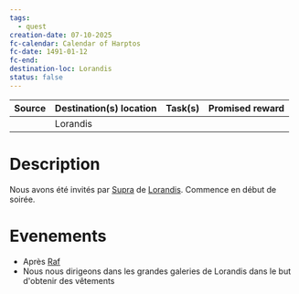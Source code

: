 ```yaml
---
tags:
  - quest
creation-date: 07-10-2025
fc-calendar: Calendar of Harptos
fc-date: 1491-01-12
fc-end:
destination-loc: Lorandis
status: false
---
```


| **Source** | **Destination(s)** location | **Task(s)** | **Promised reward** |
| ---------- | --------------------------- | ----------- | ------------------- |
|            |          Lorandis          |             |                     |
# Description

Nous avons été invités par [Supra](../Characters/Players/Supra.md) de [Lorandis](../Locations/Lorandis.md). Commence en début de soirée.

# Evenements

- Après [Raf](Raf.md)
- Nous nous dirigeons dans les grandes galeries de Lorandis dans le but d'obtenir des vêtements
